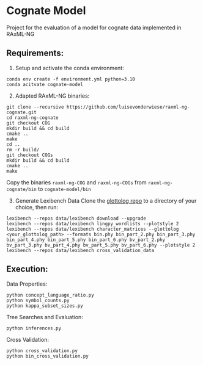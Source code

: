 # Cognate Model
Project for the evaluation of a model for cognate data implemented in RAxML-NG

## Requirements:
1. Setup and activate the conda environment: 
```
conda env create -f environment.yml python=3.10
conda acitvate cognate-model
```
2. Adapted RAxML-NG binaries:
```
git clone --recursive https://github.com/luisevonderwiese/raxml-ng-cognate.git
cd raxml-ng-cognate
git checkout COG
mkdir build && cd build
cmake ..
make
cd ..
rm -r build/
git checkout COGs
mkdir build && cd build
cmake ..
make
```
Copy the binaries `raxml-ng-COG` and `raxml-ng-COGs` from `raxml-ng-cognate/bin` to `cognate-model/bin`

3. Generate Lexibench Data
Clone the [glottolog repo](https://github.com/glottolog/glottolog) to a directory of your choice, then run:
```
lexibench --repos data/lexibench download --upgrade
lexibench --repos data/lexibench lingpy_wordlists --plotstyle 2
lexibench --repos data/lexibench character_matrices --glottolog <your_glottolog_path> --formats bin.phy bin_part_2.phy bin_part_3.phy bin_part_4.phy bin_part_5.phy bin_part_6.phy bv_part_2.phy bv_part_3.phy bv_part_4.phy bv_part_5.phy bv_part_6.phy --plotstyle 2
lexibench --repos data/lexibench cross_validation_data
```

## Execution:
Data Properties:
```
python concept_language_ratio.py
python symbol_counts.py
python kappa_subset_sizes.py
```
Tree Searches and Evaluation:
```
python inferences.py
```
Cross Validation:
```
python cross_validation.py
python bin_cross_validation.py
``` 
